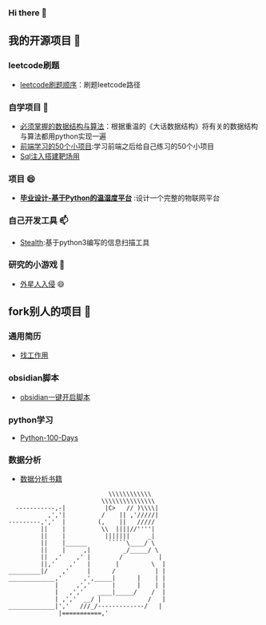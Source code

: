### Hi there 👋

## 我的开源项目 🌱

### leetcode刷题 
* [leetcode刷题顺序](https://github.com/Qixiaomao/leetcode-master)：刷题leetcode路径

### 自学项目 🔭
* [必须掌握的数据结构与算法](https://github.com/Qixiaomao/structure_learn1)：根据重温的《大话数据结构》将有关的数据结构与算法都用python实现一遍
* [前端学习的50个小项目](https://github.com/Qixiaomao/50projects50days):学习前端之后给自己练习的50个小项目
* [Sql注入搭建靶场用](https://github.com/Qixiaomao/sqli-labs)

### 项目 😄
* [**毕业设计-基于Python的温湿度平台**](https://github.com/Qixiaomao/proj19) :设计一个完整的物联网平台

### 自己开发工具 📫
* [Stealth](https://github.com/Qixiaomao/Stealth):基于python3编写的信息扫描工具

### 研究的小游戏 🌱
* [外星人入侵](https://github.com/Qixiaomao/py_pygame) 😄

## fork别人的项目 🔭
### 通用简历
* [找工作用](https://github.com/Qixiaomao/ResumeSample)
### obsidian脚本
* [obsidian一键开启脚本](https://github.com/Qixiaomao/myScripts)
### python学习 
* [Python-100-Days](https://github.com/Qixiaomao/Python-100-Days)

### 数据分析
* [数据分析书籍](https://github.com/Qixiaomao/pyda-2e-zh)


```                             \\\\\\\
                            \\\\\\\\\\\\
                          \\\\\\\\\\\\\\\
  -----------,-|           |C>   // )\\\\|
           ,','|          /    || ,'/////|
---------,','  |         (,    ||   /////
         ||    |          \\  ||||//''''|
         ||    |           |||||||     _|
         ||    |______      `````\____/ \
         ||    |     ,|         _/_____/ \
         ||  ,'    ,' |        /          |
         ||,'    ,'   |       |         \  |
_________|/    ,'     |      /           | |
_____________,'      ,',_____|      |    | |
             |     ,','      |      |    | |
             |   ,','    ____|_____/    /  |
             | ,','  __/ |             /   |
_____________|','   ///_/-------------/   |
              |===========,'
```





<!--
**Qixiaomao/Qixiaomao** is a ✨ _special_ ✨ repository because its `README.md` (this file) appears on your GitHub profile.

Here are some ideas to get you started:

- 🔭 I’m currently working on ...
- 🌱 I’m currently learning ...
- 👯 I’m looking to collaborate on ...
- 🤔 I’m looking for help with ...
- 💬 Ask me about ...
- 📫 How to reach me: ...
- 😄 Pronouns: ...
- ⚡ Fun fact: ...
-->
